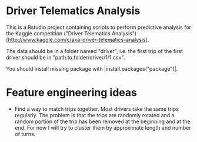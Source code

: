 Driver Telematics Analysis
==========================

This is a Rstudio project containing scripts to perform predictive analysis for the Kaggle competition ("Driver Telematics Analysis")[http://www.kaggle.com/c/axa-driver-telematics-analysis].

The data should be in a folder named "driver", i.e. the first trip of the first driver should be in "path.to.folder/driver/1/1.csv".

You should install missing package with |install.packages("package")|.

Feature engineering ideas
=========================

* Find a way to match trips together. Most drivers take the same trips regularly.
The problem is that the trips are randomly rotated and a random portion of the trip has been removed at the beginning and at the end.
For now I will try to cluster them by approximate length and number of turns.